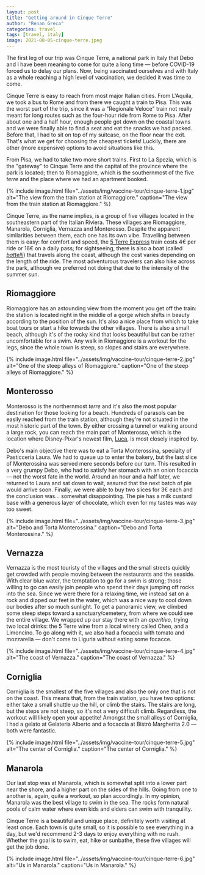 ```yaml
---
layout: post
title: "Getting around in Cinque Terre"
author: "Renan Greca"
categories: travel
tags: [travel, italy]
image: 2021-08-05-cinque-terre.jpeg
---
```


The first leg of our trip was Cinque Terre, a national park in Italy that Debo and I have been meaning to come for quite a long time — before COVID-19 forced us to delay our plans. 
Now, being vaccinated ourselves and with Italy as a whole reaching a high level of vaccination, we decided it was time to come.

Cinque Terre is easy to reach from most major Italian cities. 
From L'Aquila, we took a bus to Rome and from there we caught a train to Pisa. This was the worst part of the trip, since it was a "Regionale Veloce" train not really meant for long routes such as the four-hour ride from Rome to Pisa. 
After about one and a half hour, enough people got down on the coastal towns and we were finally able to find a seat and eat the snacks we had packed. 
Before that, I had to sit on top of my suitcase, on the floor near the exit. 
That's what we get for choosing the cheapest tickets! 
Luckily, there are other (more expensive) options to avoid situations like this.

From Pisa, we had to take two more short trains. 
First to La Spezia, which is the "gateway" to Cinque Terre and the capital of the province where the park is located; 
then to Riomaggiore, which is the southernmost of the five _terre_ and the place where we had an apartment booked.

{% 
include image.html 
file="../assets/img/vaccine-tour/cinque-terre-1.jpg" 
alt="The view from the train station at Riomaggiore." 
caption="The view from the train station at Riomaggiore." 
%}

Cinque Terre, as the name implies, is a group of five villages located in the southeastern part of the Italian Riviera.
These villages are Riomaggiore, Manarola, Corniglia, Vernazza and Monterosso. Despite the apparent similarities between them, each one has its own vibe. Travelling between them is easy: for comfort and speed, the [5 Terre Express](https://www.trenitalia.com/en/services/travel-around-5-terre.html) train costs 4€ per ride or 16€ on a daily pass; for sightseeing, there is also a boat (called [_battelli_](https://www.cinqueterre.eu.com/it/gite-in-barca))  that travels along the coast, although the cost varies depending on the length of the ride.
The most adventurous travelers can also hike across the park, although we preferred not doing that due to the intensity of the summer sun.

## Riomaggiore

Riomaggiore has an astounding view from the moment you get off the train: the station is located right in the middle of a gorge which shifts in beauty according to the position of the sun. 
It's also a nice place from which to take boat tours or start a hike  towards the other villages. 
There is also a small beach, although it's of the rocky kind that looks beautiful but can be rather uncomfortable for a swim.
Any walk in Riomaggiore is a workout for the legs, since the whole town is steep, so slopes and stairs are everywhere.

{% 
include image.html 
file="../assets/img/vaccine-tour/cinque-terre-2.jpg" 
alt="One of the steep alleys of Riomaggiore." 
caption="One of the steep alleys of Riomaggiore." 
%}

## Monterosso

Monterosso is the northernmost _terre_ and it's also the most popular destination for those looking for a beach. 
Hundreds of parasols can be easily reached from the train station, although they're not situated in the most historic part of the town.
By either crossing a tunnel or walking around a large rock, you can reach the main part of Monterosso, which is the location where Disney-Pixar's newest film, [Luca](https://en.wikipedia.org/wiki/Luca_(2021_film)), is most closely inspired by.

Debo's main objective there was to eat a Torta Monterossina, specialty of Pasticceria Laura.
We had to queue up to enter the bakery, but the last slice of Monterossina was served mere seconds before our turn.
This resulted in a very grumpy Debo, who had to satisfy her stomach with an onion focaccia — not the worst fate in the world.
Around an hour and a half later, we returned to Laura and sat down to wait, assured that the next batch of pie would arrive soon.
Finally, we were able to buy two slices for 3€ each and the conclusion was... somewhat disappointing.
The pie has a milk custard base with a generous layer of chocolate, which even for my tastes was way too sweet.

{% 
include image.html 
file="../assets/img/vaccine-tour/cinque-terre-3.jpg" 
alt="Debo and Torta Monterossina." 
caption="Debo and Torta Monterossina." 
%}

## Vernazza

Vernazza is the most touristy of the villages and the small streets quickly get crowded with people moving between the restaurants and the seaside.
With clear blue water, the temptation to go for a swim is strong; those willing to go can easily join people who spend their days jumping off rocks into the sea.
Since we were there for a relaxing time, we instead sat on a rock and dipped our feet in the water, which was a nice way to cool down our bodies after so much sunlight.
To get a panoramic view, we climbed some steep steps toward a sanctuary/cemetery, from where we could see the entire village.
We wrapped up our stay there with an _aperitivo_, trying two local drinks: the 5 Terre wine from a local winery called Cheo, and a Limoncino.
To go along with it, we also had a focaccia with tomato and mozzarella — don't come to Liguria without eating some focacce.

{% 
include image.html 
file="../assets/img/vaccine-tour/cinque-terre-4.jpg" 
alt="The coast of Vernazza." 
caption="The coast of Vernazza." 
%}

## Corniglia

Corniglia is the smallest of the five villages and also the only one that is not on the coast. This means that, from the train station, you have two options: either take a small shuttle up the hill, or climb the stairs. The stairs are long, but the steps are not steep, so it's not a very difficult climb. Regardless, the workout will likely open your appetite! Amongst the small alleys of Corniglia, I had a gelato at Gelateria Alberto and a focaccia at Bistrò Margherita 2.0 — both were fantastic.

{% 
include image.html 
file="../assets/img/vaccine-tour/cinque-terre-5.jpg" 
alt="The center of Corniglia." 
caption="The center of Corniglia." 
%}

## Manarola

Our last stop was at Manarola, which is somewhat split into a lower part near the shore, and a higher part on the sides of the hills. Going from one to another is, again, quite a workout, so plan accordingly. In my opinion, Manarola was the best village to swim in the sea. The rocks form natural pools of calm water where even kids and elders can swim with tranquility.

Cinque Terre is a beautiful and unique place, definitely worth visiting at least once. Each town is quite small, so it is possible to see everything in a day, but we'd recommend 2-3 days to enjoy everything with no rush. Whether the goal is to swim, eat, hike or sunbathe, these five villages will get the job done.

{% 
include image.html 
file="../assets/img/vaccine-tour/cinque-terre-6.jpg" 
alt="Us in Manarola." 
caption="Us in Manarola." 
%}